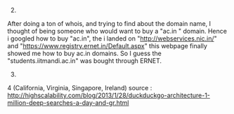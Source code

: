 
2.

After doing a ton of whois, and trying to find about the domain name, I thought of being someone who would want to buy a "ac.in " domain.
Hence i googled how to buy "ac.in", the i landed on "http://webservices.nic.in/" and "https://www.registry.ernet.in/Default.aspx" this webpage finally showed me how to buy ac.in domains.
So I guess the "students.iitmandi.ac.in" was bought through ERNET.

3.
 4 (California, Virginia, Singapore, Ireland)
source : http://highscalability.com/blog/2013/1/28/duckduckgo-architecture-1-million-deep-searches-a-day-and-gr.html
